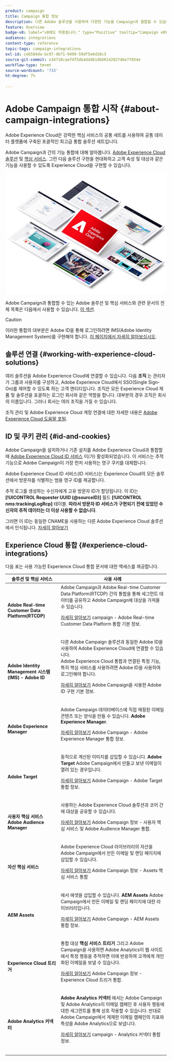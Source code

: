 ```yaml
---
product: campaign
title: Campaign 통합 정보
description: 다른 Adobe 솔루션을 사용하여 다양한 기능을 Campaign과 결합할 수 있습니다
feature: Overview
badge-v8: label="v8에도 적용됩니다." type="Positive" tooltip="Campaign v8에도 적용됩니다."
audience: integrations
content-type: reference
topic-tags: campaign-integrations
exl-id: ceb584da-bc97-4b71-9499-59df5e6d10c3
source-git-commit: e34718caefdf5db4ddd61db601420274be77054e
workflow-type: tm+mt
source-wordcount: '733'
ht-degree: 7%

---
```


# Adobe Campaign 통합 시작 {#about-campaign-integrations}



Adobe Experience Cloud은 강력한 핵심 서비스의 공통 세트를 사용하여 공통 데이터 플랫폼에 구축된 포괄적인 최고급 통합 솔루션 세트입니다.

Adobe Campaign과 간의 기능 통합에 대해 알아봅니다. [Adobe Experience Cloud 솔루션](https://experienceleague.adobe.com/docs/core-services/interface/marketing-cloud-integrations.html) 및 [핵심 서비스](https://experienceleague.adobe.com/docs/core-services/interface/about-core-services/core-services.html). 그런 다음 솔루션 구현을 현대화하고 고객 속성 및 대상과 같은 기능을 사용할 수 있도록 Experience Cloud을 구현할 수 있습니다.

![](assets/ExCloud-solutions.png)

Adobe Campaign과 통합할 수 있는 Adobe 솔루션 및 핵심 서비스와 관련 문서의 전체 목록은 다음에서 사용할 수 있습니다. [이 섹션](#experience-cloud-integrations).

>[!CAUTION]
>
>이러한 통합의 대부분은 Adobe ID을 통해 로그인하려면 IMS(Adobe Identity Management System)를 구현해야 합니다. [이 페이지에서 자세히 알아보십시오](../../integrations/using/about-adobe-id.md).
>

## 솔루션 연결 {#working-with-experience-cloud-solutions}

여러 솔루션을 Adobe Experience Cloud에 연결할 수 있습니다. 다음 **조직** 는 관리자가 그룹과 사용자를 구성하고, Adobe Experience Cloud에서 SSO(Single Sign-On)를 제어할 수 있도록 하는 고객 엔티티입니다. 조직은 모든 Experience Cloud 제품 및 솔루션을 포괄하는 로그인 회사와 같은 역할을 합니다. 대부분의 경우 조직은 회사의 이름입니다. 그러나 회사는 여러 조직을 가질 수 있습니다.

조직 관리 및 Adobe Experience Cloud 계정 연결에 대한 자세한 내용은 [Adobe Experience Cloud 도움말 포털](https://experienceleague.adobe.com/docs/core-services/interface/manage-users-and-products/organizations.html).

## ID 및 쿠키 관리 {#id-and-cookies}

Adobe Campaign을 설치하거나 기존 설치를 Adobe Experience Cloud과 통합할 때 [Adobe Experience Cloud ID 서비스](https://experienceleague.adobe.com/docs/id-service/using/home.html) 이(가) 활성화되었습니다. 이 서비스는 추적 기능으로 Adobe Campaign이 가장 먼저 사용하는 영구 쿠키를 대체합니다.

Adobe Experience Cloud ID 서비스(ID 서비스)는 Experience Cloud의 모든 솔루션에서 방문자를 식별하는 범용 영구 ID를 제공합니다.

추적 로그를 생성하는 수신자에게 고유 방문자 ID가 할당됩니다. 이 ID는 **[!UICONTROL Requester UUID (@sourceID)]** 필드 **[!UICONTROL nms:trackingLogRcp]** 테이블. **따라서 방문자 ID 서비스가 구현되기 전에 있었던 수신자의 추적 데이터는 더 이상 사용할 수 없습니다**.

그러면 이 ID는 동일한 CNAME을 사용하는 다른 Adobe Experience Cloud 솔루션에서 인식됩니다. [자세히 알아보기](https://experienceleague.adobe.com/docs/id-service/using/reference/analytics-reference/cname.html)

## Experience Cloud 통합 {#experience-cloud-integrations}

다음 표는 사용 가능한 Experience Cloud 통합 문서에 대한 액세스를 제공합니다.

<table> 
 <thead> 
  <tr> 
   <th> 솔루션 및 핵심 서비스<br /> </th> 
   <th> 사용 사례<br /> </th> 
  </tr> 
 </thead> 
 <tbody> 
  <tr> 
   <td> <strong>Adobe Real-time Customer Data Platform(RTCDP)</strong><br /> </td> 
   <td> Adobe Campaign과 Adobe Real-time Customer Data Platform(RTCDP) 간의 통합을 통해 세그먼트 데이터를 공유하고 Adobe Campaign에 대상을 가져올 수 있습니다.<br /> <p><a href="../../integrations/using/get-started-sources-destinations.md">자세히 알아보기</a> campaign - Adobe Real-time Customer Data Platform 통합 기본 정보.</p><br /> </td> 
  </tr> 
  <tr> 
   <td> <strong>Adobe Identity Management 시스템(IMS) - Adobe ID</strong><br /> </td> 
   <td> 다른 Adobe Campaign 솔루션과 동일한 Adobe ID을 사용하여 Adobe Experience Cloud에 연결할 수 있습니다.<br /> Adobe Experience Cloud 통합과 연결된 특정 기능, 특히 핵심 서비스를 사용하려면 Adobe ID을 사용하여 로그인해야 합니다.<br /> <p><a href="../../integrations/using/about-adobe-id.md">자세히 알아보기</a> Adobe Campaign을 사용한 Adobe ID 구현 기본 정보.</p><br /> </td> 
  </tr> 
  <tr> 
   <td> <strong>Adobe Experience Manager</strong><br /> </td> 
   <td> Adobe Campaign 데이터베이스에 직접 매핑된 이메일 콘텐츠 또는 양식을 만들 수 있습니다. <strong>Adobe Experience Manager</strong>.<br /> <p><a href="../../integrations/using/about-adobe-experience-manager.md">자세히 알아보기</a> Adobe Campaign - Adobe Experience Manager 통합 정보.</p><br /> </td> 
  </tr> 
  <tr> 
   <td> <strong>Adobe Target</strong><br /> </td> 
   <td> 동적으로 계산된 이미지를 삽입할 수 있습니다. <strong>Adobe Target</strong> Adobe Campaign에서 만들고 보낸 이메일이 열려 있는 경우입니다.<br /> <p><a href="../../integrations/using/integrating-with-adobe-target.md">자세히 알아보기</a> Adobe Campaign - Adobe Target 통합 정보.</p><br /> </td> 
  </tr> 
  <tr> 
   <td> <strong>사용자 핵심 서비스</strong><br /> <strong>Adobe Audience Manager</strong><br /> </td> 
   <td> 사용하는 Adobe Experience Cloud 솔루션과 코어 간에 대상을 공유할 수 있습니다.<br /> <p><a href="../../integrations/using/sharing-audiences-with-adobe-experience-cloud.md">자세히 알아보기</a> Adobe Campaign 정보 - 사용자 핵심 서비스 및 Adobe Audience Manager 통합.</p><br /> </td> 
  </tr> 
  <tr> 
   <td> <strong>자산 핵심 서비스</strong><br /> </td> 
   <td> Adobe Experience Cloud 라이브러리의 자산을 Adobe Campaign에서 만든 이메일 및 랜딩 페이지에 삽입할 수 있습니다.<br /> <p><a href="../../integrations/using/configuring-access-to-assets.md#integrating-with-experience-cloud-assets">자세히 알아보기</a> Adobe Campaign 정보 - Assets 핵심 서비스 통합</p><br /> </td> 
  </tr> 
  <tr> 
   <td> <strong>AEM Assets</strong><br /> </td> 
   <td> 에서 에셋을 삽입할 수 있습니다. <strong>AEM Assets</strong> Adobe Campaign에서 만든 이메일 및 랜딩 페이지에 대한 라이브러리입니다.<br /> <p><a href="../../integrations/using/configuring-access-to-assets.md#integrating-with-aem-assets">자세히 알아보기</a> Adobe Campaign - AEM Assets 통합 정보.</p><br /> </td> 
  </tr> 
  <tr> 
   <td> <strong>Experience Cloud 트리거</strong><br /> </td> 
   <td> 통합 대상 <strong>핵심 서비스 트리거</strong> 그리고 Adobe Campaign을 사용하면 Adobe Analytics이 웹 사이트에서 특정 행동을 추적하면 이에 반응하여 고객에게 개인화된 이메일을 보낼 수 있습니다.<br /> <p><a href="https://helpx.adobe.com/kr/campaign/kb/triggers-and-campaign.html">자세히 알아보기</a> Adobe Campaign 정보 - Experience Cloud 트리거 통합.</p><br /> </td> 
  </tr> 
  <tr> 
   <td> <strong>Adobe Analytics 커넥터</strong><br /> </td> 
   <td> <strong>Adobe Analytics 커넥터</strong> 에서는 Adobe Campaign 및 Adobe Analytics이 이메일 캠페인 후 사용자 행동에 대한 세그먼트를 통해 상호 작용할 수 있습니다. 반대로 Adobe Campaign에서 게재한 이메일 캠페인의 지표와 특성을 Adobe Analytics으로 보냅니다.<br /> <p><a href="../../platform/using/gs-aa.md">자세히 알아보기</a> campaign - Analytics 커넥터 통합 정보.</p><br /> </td> 
  </tr> 
 </tbody> 
</table>
